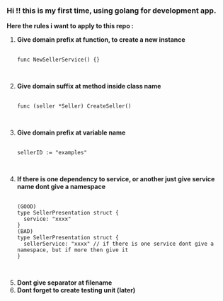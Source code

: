 <h3>Hi !! this is my first time, using golang for development app.</h3>

<b>Here the rules i want to apply to this repo :</b>

<ol>
<li>
  <b>Give domain prefix at function, to create a new instance</b>
  <pre>
    <code>
func NewSellerService() {} 
    </code>
  </pre>
</li>

<li>
  <b>Give domain suffix at method inside class name</b>
  <pre>
    <code>
func (seller *Seller) CreateSeller()
    </code>
  </pre>
</li>

<li>
  <b>Give domain prefix at variable name</b>
  <pre>
    <code>
sellerID := "examples"
    </code>
  </pre>
</li>

<li>
  <b>If there is one dependency to service, or another just give service name dont give a namespace</b>
  <pre>
    <code>
(GOOD)
type SellerPresentation struct {
  service: "xxxx"
}
(BAD)
type SellerPresentation struct {
  sellerService: "xxxx" // if there is one service dont give a namespace, but if more then give it
}
    </code>
  </pre>
</li>

<li>
  <b>Dont give separator at filename</b>
</li>

<li>
  <b>Dont forget to create testing unit (later)</b>
</li>
</ol>
